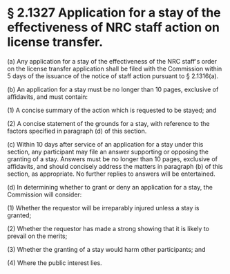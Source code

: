 # § 2.1327   Application for a stay of the effectiveness of NRC staff action on license transfer.

(a) Any application for a stay of the effectiveness of the NRC staff's order on the license transfer application shall be filed with the Commission within 5 days of the issuance of the notice of staff action pursuant to § 2.1316(a).


(b) An application for a stay must be no longer than 10 pages, exclusive of affidavits, and must contain:


(1) A concise summary of the action which is requested to be stayed; and


(2) A concise statement of the grounds for a stay, with reference to the factors specified in paragraph (d) of this section.


(c) Within 10 days after service of an application for a stay under this section, any participant may file an answer supporting or opposing the granting of a stay. Answers must be no longer than 10 pages, exclusive of affidavits, and should concisely address the matters in paragraph (b) of this section, as appropriate. No further replies to answers will be entertained.


(d) In determining whether to grant or deny an application for a stay, the Commission will consider:


(1) Whether the requestor will be irreparably injured unless a stay is granted;


(2) Whether the requestor has made a strong showing that it is likely to prevail on the merits;


(3) Whether the granting of a stay would harm other participants; and


(4) Where the public interest lies.




